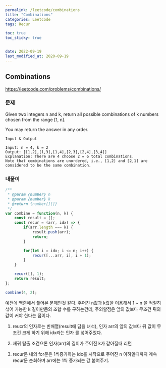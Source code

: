 ```yaml
---
permalink: /leetcode/combinations
title: "Combinations"
categories: Leetcode
tags: Recur

toc: true
toc_sticky: true


date: 2022-09-19
last_modified_at: 2020-09-19
---
```


## Combinations

https://leetcode.com/problems/combinations/

### 문제

Given two integers n and k, return all possible combinations of k numbers chosen from the range [1, n].

You may return the answer in any order.


`Input & Output`

```
Input: n = 4, k = 2
Output: [[1,2],[1,3],[1,4],[2,3],[2,4],[3,4]]
Explanation: There are 4 choose 2 = 6 total combinations.
Note that combinations are unordered, i.e., [1,2] and [2,1] are considered to be the same combination.
```

### 내풀이

```javascript
/**
 * @param {number} n
 * @param {number} k
 * @return {number[][]}
 */
var combine = function(n, k) {
    const result = [];
    const recur = (arr, idx) => {
        if(arr.length === k) {
            result.push(arr);
            return;
        }

        for(let i = idx; i <= n; i++) {
            recur([...arr, i], i + 1);
        }
    }

    recur([], 1);
    return result;
};

combine(4, 2);
```

예전에 백준에서 풀어본 문제인것 같다. 주어진 n값과 k값을 이용해서 1 ~ n 을 적절히 섞어 가능한 k 길이만큼의 조합 수를 구하는건데, 주의할점은 앞의 값보다 무조건 뒤의 값이 커야 한다는 점이다.

1. reucr의 인자로는 빈배열(result에 담을 녀석), 인자 arr의 앞의 값보다 뒤 값이 무조건 크게 하기 위해 idx라는 인자 를 넣어주었다.

2. 재귀 탈출 조건으론 인자(arr)의 길이가 주어진 k가 같아질때 리턴

3. recur문 내의 for문은 1씩증가하는 idx를 시작으로 주어진 n 이하일때까지 계속 recur문 순회하며 arr에는 1씩 증가되는 값 붙여주기.